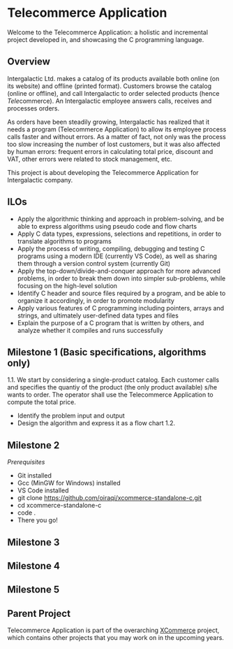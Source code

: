 # Telecommerce Application
Welcome to the Telecommerce Application: a holistic and incremental project developed in, and showcasing the C programming language.

## Overview
Intergalactic Ltd. makes a catalog of its products available both online (on its website) and offline (printed format). Customers browse the catalog (online or offline), and call Intergalactic to order selected products (hence *Tele*commerce). An Intergalactic employee answers calls, receives and processes orders.

As orders have been steadily growing, Intergalactic has realized that it needs a program (Telecommerce Application) to allow its employee process calls faster and without errors. As a matter of fact, not only was the process too slow increasing the number of lost customers, but it was also affected by human errors: frequent errors in calculating total price, discount and VAT, other errors were related to stock management, etc.

This project is about developing the Telecommerce Application for Intergalactic company.

## ILOs
- Apply the algorithmic thinking and approach in problem-solving, and be able to express algorithms using pseudo code and flow charts
- Apply C data types, expressions, selections and repetitions, in order to translate algorithms to programs
- Apply the process of writing, compiling, debugging and testing C programs using a modern IDE (currently VS Code), as well as sharing them through a version control system (currently Git)
- Apply the top-down/divide-and-conquer approach for more advanced problems, in order to break them down into simpler sub-problems, while focusing on the high-level solution
- Identify C header and source files required by a program, and be able to organize it accordingly, in order to promote modularity
- Apply various features of C programming including pointers, arrays and strings, and ultimately user-defined data types and files
- Explain the purpose of a C program that is written by others, and analyze whether it compiles and runs successfully

## Milestone 1 (Basic specifications, algorithms only)
1.1. We start by considering a single-product catalog. Each customer calls and specifies the quantiy of the product (the only product available) s/he wants to order. The operator shall use the Telecommerce Application to compute the total price.
- Identify the problem input and output
- Design the algorithm and express it as a flow chart
1.2. 

## Milestone 2
*Prerequisites*
- Git installed
- Gcc (MinGW for Windows) installed
- VS Code installed
- git clone https://github.com/oiraqi/xcommerce-standalone-c.git
- cd xcommerce-standalone-c
- code .
- There you go!

## Milestone 3

## Milestone 4

## Milestone 5 

## Parent Project
Telecommerce Application is part of the overarching [XCommerce](https://github.com/oiraqi/xcommerce) project, which contains other projects that you may work on in the upcoming years.
